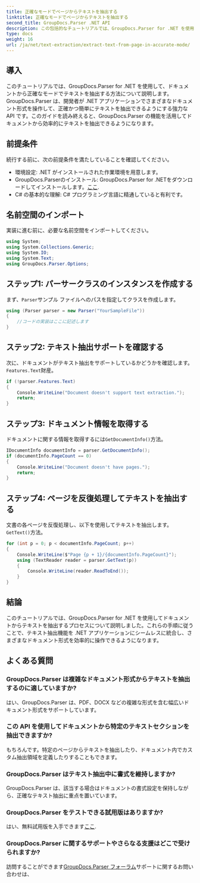 ```yaml
---
title: 正確なモードでページからテキストを抽出する
linktitle: 正確なモードでページからテキストを抽出する
second_title: GroupDocs.Parser .NET API
description: この包括的なチュートリアルでは、GroupDocs.Parser for .NET を使用してドキュメントからテキストを正確に抽出する方法を学びます。
type: docs
weight: 16
url: /ja/net/text-extraction/extract-text-from-page-in-accurate-mode/
---
```

## 導入
このチュートリアルでは、GroupDocs.Parser for .NET を使用して、ドキュメントから正確なモードでテキストを抽出する方法について説明します。GroupDocs.Parser は、開発者が .NET アプリケーションでさまざまなドキュメント形式を操作して、正確かつ簡単にテキストを抽出できるようにする強力な API です。このガイドを読み終えると、GroupDocs.Parser の機能を活用してドキュメントから効率的にテキストを抽出できるようになります。
## 前提条件
続行する前に、次の前提条件を満たしていることを確認してください。
- 環境設定: .NET がインストールされた作業環境を用意します。
-  GroupDocs.Parserのインストール: GroupDocs.Parser for .NETをダウンロードしてインストールします。[ここ](https://releases.groupdocs.com/parser/net/).
- C# の基本的な理解: C# プログラミング言語に精通していると有利です。
## 名前空間のインポート
実装に進む前に、必要な名前空間をインポートしてください。
```csharp
using System;
using System.Collections.Generic;
using System.IO;
using System.Text;
using GroupDocs.Parser.Options;
```
## ステップ1: パーサークラスのインスタンスを作成する
まず、`Parser`サンプル ファイルへのパスを指定してクラスを作成します。
```csharp
using (Parser parser = new Parser("YourSampleFile"))
{
    //コードの実装はここに記述します
}
```
## ステップ2: テキスト抽出サポートを確認する
次に、ドキュメントがテキスト抽出をサポートしているかどうかを確認します。`Features.Text`財産。
```csharp
if (!parser.Features.Text)
{
    Console.WriteLine("Document doesn't support text extraction.");
    return;
}
```
## ステップ3: ドキュメント情報を取得する
ドキュメントに関する情報を取得するには`GetDocumentInfo()`方法。
```csharp
IDocumentInfo documentInfo = parser.GetDocumentInfo();
if (documentInfo.PageCount == 0)
{
    Console.WriteLine("Document doesn't have pages.");
    return;
}
```
## ステップ4: ページを反復処理してテキストを抽出する
文書の各ページを反復処理し、以下を使用してテキストを抽出します。`GetText()`方法。
```csharp
for (int p = 0; p < documentInfo.PageCount; p++)
{
    Console.WriteLine($"Page {p + 1}/{documentInfo.PageCount}");
    using (TextReader reader = parser.GetText(p))
    {
        Console.WriteLine(reader.ReadToEnd());
    }
}
```
## 結論
このチュートリアルでは、GroupDocs.Parser for .NET を使用してドキュメントからテキストを抽出するプロセスについて説明しました。これらの手順に従うことで、テキスト抽出機能を .NET アプリケーションにシームレスに統合し、さまざまなドキュメント形式を効率的に操作できるようになります。

## よくある質問
### GroupDocs.Parser は複雑なドキュメント形式からテキストを抽出するのに適していますか?
はい、GroupDocs.Parser は、PDF、DOCX などの複雑な形式を含む幅広いドキュメント形式をサポートしています。
### この API を使用してドキュメントから特定のテキストセクションを抽出できますか?
もちろんです。特定のページからテキストを抽出したり、ドキュメント内でカスタム抽出領域を定義したりすることもできます。
### GroupDocs.Parser はテキスト抽出中に書式を維持しますか?
GroupDocs.Parser は、該当する場合はドキュメントの書式設定を保持しながら、正確なテキスト抽出に重点を置いています。
### GroupDocs.Parser をテストできる試用版はありますか?
はい、無料試用版を入手できます[ここ](https://releases.groupdocs.com/).
### GroupDocs.Parser に関するサポートやさらなる支援はどこで受けられますか?
訪問することができます[GroupDocs.Parser フォーラム](https://forum.groupdocs.com/c/parser/17)サポートに関するお問い合わせは、